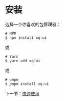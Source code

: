 # 安装
选择一个你喜欢的包管理器：

```shell
# NPM
$ npm install xq-ui
```
或
```shell
# Yarn
$ yarn add xq-ui
```
或
```shell
# pnpm
$ pnpm install xq-ui
```

下一节：[快速使用](#/doc/start)
